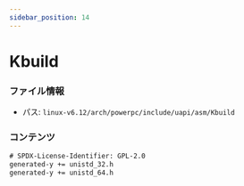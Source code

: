 ```yaml
---
sidebar_position: 14
---
```

# Kbuild

### ファイル情報

- パス: `linux-v6.12/arch/powerpc/include/uapi/asm/Kbuild`

### コンテンツ

```txt
# SPDX-License-Identifier: GPL-2.0
generated-y += unistd_32.h
generated-y += unistd_64.h

```
